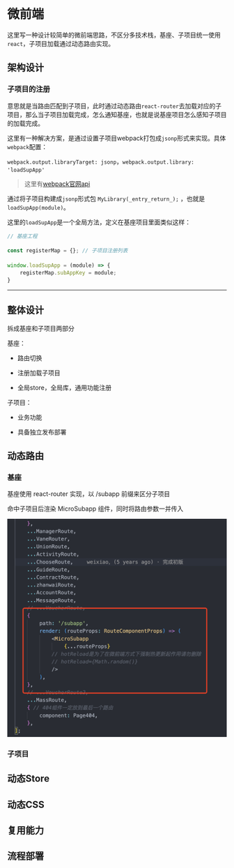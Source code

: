 # 微前端

这里写一种设计较简单的微前端思路，不区分多技术栈，基座、子项目统一使用`react`，子项目加载通过动态路由实现。

## 架构设计

### 子项目的注册

意思就是当路由匹配到子项目，此时通过动态路由`react-router`去加载对应的子项目，那么当子项目加载完成，怎么通知基座，也就是说基座项目怎么感知子项目的加载完成。

这里有一种解决方案，是通过设置子项目webpack打包成`jsonp`形式来实现。具体`webpack`配置：

 `webpack.output.libraryTarget: jsonp`，`webpack.output.library: 'loadSupApp'`

> 这里有[webpack官网api](https://webpack.js.org/configuration/output/#other-targets)

通过将子项目构建成`jsonp`形式包 `MyLibrary(_entry_return_);` ，也就是 `loadSupApp(module)`。

这里的`loadSupApp`是一个全局方法，定义在基座项目里面类似这样：

```js
// 基座工程

const registerMap = {}; // 子项目注册列表

window.loadSupApp = (module) => {
    registerMap.subAppKey = module;
}
```

---

## 整体设计

拆成基座和子项目两部分

基座：

- 路由切换

- 注册加载子项目

- 全局store，全局库，通用功能注册

子项目：

- 业务功能

- 具备独立发布部署

## 动态路由

### 基座

基座使用 react-router 实现，以 /subapp 前缀来区分子项目

命中子项目后渲染 MicroSubapp 组件，同时将路由参数一并传入

![base-router](./imgs/baseRouter.png)

### 子项目

## 动态Store

## 动态CSS

## 复用能力

## 流程部署

